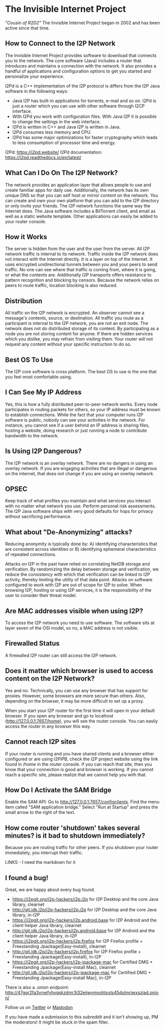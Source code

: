 # The Invisible Internet Project
*"Cousin of R2D2"*
 The Invisible Internet Project began in 2002 and has been active since that time.

## How to Connect to the I2P Network
The Invisible Internet Project provides software to download that connects you to the network. The core software (Java) includes a router that introduces and maintains a connection with the network. It also provides a handful of applications and configuration options to get you started and personalize your experience.

I2Pd is a C++ implementation of the I2P protocol is differs from the I2P Java software in the following ways:
- Java I2P has built-in applications for torrents, e-mail and so on. I2Pd is just a router which you can use with other software through I2CP interface.
- With I2Pd you work with configuration files. With Java I2P it is possible to change the settings in the web interface.
- I2Pd is written in C++ and Java I2P is written in Java.
- I2Pd consumes less memory and CPU.
- I2Pd has some major optimizations for faster cryptography which leads to less consumption of processor time and energy.

I2Pd: https://i2pd.website/
I2Pd documentation: https://i2pd.readthedocs.io/en/latest/

## What Can I Do On The I2P Network?
The network provides an application layer that allows people to use and create familiar apps for daily use. Additionally, the network has its own unique DNS so that you can self host or mirror content on the network. You can create and own your own platform that you can add to the I2P directory or only invite your friends. The I2P network functions the same way the Internet does. The Java software includes a BitTorrent client, and email as well as a static website template. Other applications can easily be added to your router console.

## How it Works
The server is hidden from the user and the user from the server. All I2P network traffic is internal to its network. Traffic inside the I2P network does not interact with the Internet directly. It is a layer on top of the Internet.
It uses encrypted unidirectional tunnels between you and your peers to send traffic. No one can see where that traffic is coming from, where it is going, or what the contents are. Additionally I2P transports offers resistance to pattern recognition and blocking by censors. Because the network relies on peers to route traffic, location blocking is also reduced.

## Distribution
All traffic on the I2P network is encrypted. An observer cannot see a message's contents, source, or destination. All traffic you route as a participant is internal to the I2P network, you are not an exit node. The network does not do distributed storage of its content. By participating as a node you are not storing content for anyone.
If there are hidden services which you dislike, you may refrain from visiting them. Your router will not request any content without your specific instruction to do so.

## Best OS To Use
The I2P core software is cross platform. The best OS to use is the one that you feel most comfortable using.

## I Can See My IP Address
Yes, this is how a fully distributed peer-to-peer network works. Every node participates in routing packets for others, so your IP address must be known to establish connections. While the fact that your computer runs I2P software is public, nobody can see your activities in the network. For instance, you cannot see if a user behind an IP address is sharing files, hosting a website, doing research or just running a node to contribute bandwidth to the network.

## Is Using I2P Dangerous?
The I2P network is an overlay network. There are no dangers in using an overlay network. If you are engaging activities that are illegal or dangerous on the internet, that does not change if you are using an overlay network.

## OPSEC
Keep track of what profiles you maintain and what services you interact with no matter what network you use. Perform personal risk assessments. The I2P Java software ships with very good defaults for hops for privacy without sacrificing performance.
 
## What about "De-Anonymizing" attacks?
Reducing anonymity is typically done by:
A) identifying characteristics that are consistent across identities or
B) identifying ephemeral characteristics of repeated connections.

Attacks on I2P in the past have relied on correlating NetDB storage and verification. By randomizing the delay between storage and verification, we reduce the consistency with which that verification can be linked to I2P activity, thereby limiting the utility of that data point. Attacks on software configured to work with I2P are out of scope for I2P to solve. When browsing I2P, hosting or using I2P services, it is the responsibility of the user to consider their threat model.

## Are MAC addresses visible when using I2P?
To access the I2P network you need to use software. The software sits at layer seven of the OSI model, so no, a MAC address is not visible.

## Firewalled Status
A firewalled I2P router can still access the I2P network.

## Does it matter which browser is used to access content on the I2P Network?
Yes and no. Technically, you can use any browser that has support for proxies. However, some browsers are more secure than others. Also, depending on the browser, it may be more difficult to set up a proxy.

When you start your I2P router for the first time it will open in your default browser. If you open any browser and go to localhost (http://127.0.0.1:7657/home), you will see the router console. You can easily access the router in any browser this way.

## Cannot reach I2P sites
If your router is running and you have shared clients and a browser either configured or are using I2PIPB, check the I2P project website using the link found in /home in the router console. If you can reach that site, then you know that your connection is good and browser is working. If you cannot reach a specific site, please realize that we cannot help you with that.

## How Do I Activate the SAM Bridge
Enable the SAM API: Go to http://127.0.0.1:7657/configclients. Find the menu item called "SAM application bridge." Select "Run at Startup" and press the small arrow to the right of the text.

## How come router 'shutdown' takes several minutes? is it bad to shutdown immediately?
Because you are routing traffic for other peers. If you shutdown your router immediately, you interrupt their traffic.


LINKS - I need the markdown for it

## I found a bug!

Great, we are happy about every bug found.

- https://i2pgit.org/i2p-hackers/i2p.i2p for I2P Desktop and the core Java library, clearnet
- http://git.idk.i2p/i2p-hackers/i2p.i2p for I2P Desktop and the core Java library, in-I2P
- https://i2pgit.org/i2p-hackers/i2p.android.base for I2P Android and the client helper Java library, clearnet
- http://git.idk.i2p/i2p-hackers/i2p.android.base for I2P Android and the client helper Java library, in-I2P
- https://i2pgit.org/i2p-hackers/i2p.firefox for I2P Firefox profile + Freestanding Jpackage(Easy-install), clearnet
- http://git.idk.i2p/i2p-hackers/i2p.firefox for I2P Firefox profile + Freestanding Jpackage(Easy-install), in-I2P
- https://i2pgit.org/i2p-hackers/i2p-jpackage-mac for Certified DMG + Freestanding Jpackage(Easy-install Mac), clearnet
- http://git.idk.i2p/i2p-hackers/i2p-jpackage-mac for Certified DMG + Freestanding Jpackage(Easy-install Mac), in-I2P

There is also a .onion endpoint: http://47ggr2fa3vnwfyhvgskzdmr3i32eijwymxohtxsls45dulmriwxszjad.onion/


Follow us on [Twitter](https://twitter.com/GetI2P) or [Mastodon](https://mastodon.social/@i2p)

If you have made a submission to this subreddit and it isn't showing up, PM the moderators! It might be stuck in the spam filter.
